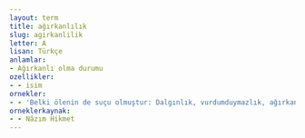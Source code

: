 ```yaml
---
layout: term
title: ağırkanlılık
slug: agirkanlilik
letter: A
lisan: Türkçe
anlamlar:
- Ağırkanlı olma durumu
ozellikler:
- - isim
ornekler:
- - 'Belki ölenin de suçu olmuştur: Dalgınlık, vurdumduymazlık, ağırkanlılık gibilerden.'
orneklerkaynak:
- - Nâzım Hikmet
---
```

